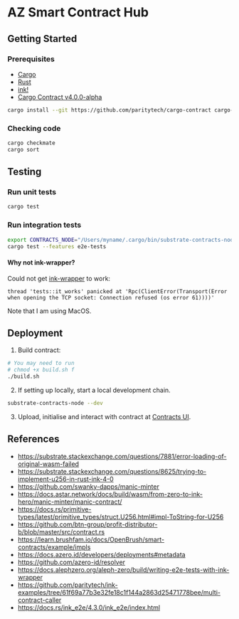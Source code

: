 # AZ Smart Contract Hub

## Getting Started
### Prerequisites

* [Cargo](https://doc.rust-lang.org/cargo/)
* [Rust](https://www.rust-lang.org/)
* [ink!](https://use.ink/)
* [Cargo Contract v4.0.0-alpha](https://github.com/paritytech/cargo-contract)
```zsh
cargo install --git https://github.com/paritytech/cargo-contract cargo-contract --force
```

### Checking code

```zsh
cargo checkmate
cargo sort
```

## Testing

### Run unit tests

```sh
cargo test
```

### Run integration tests

```sh
export CONTRACTS_NODE="/Users/myname/.cargo/bin/substrate-contracts-node"
cargo test --features e2e-tests
```

#### Why not ink-wrapper?

Could not get [ink-wrapper](https://docs.alephzero.org/aleph-zero/build/writing-e2e-tests-with-ink-wrapper) to work:

```
thread 'tests::it_works' panicked at 'Rpc(ClientError(Transport(Error when opening the TCP socket: Connection refused (os error 61))))'
```

Note that I am using MacOS.

## Deployment

1. Build contract:
```sh
# You may need to run
# chmod +x build.sh f
./build.sh
```
2. If setting up locally, start a local development chain. 
```sh
substrate-contracts-node --dev
```
3. Upload, initialise and interact with contract at [Contracts UI](https://contracts-ui.substrate.io/).

## References

- https://substrate.stackexchange.com/questions/7881/error-loading-of-original-wasm-failed
- https://substrate.stackexchange.com/questions/8625/trying-to-implement-u256-in-rust-ink-4-0
- https://github.com/swanky-dapps/manic-minter
- https://docs.astar.network/docs/build/wasm/from-zero-to-ink-hero/manic-minter/manic-contract/
- https://docs.rs/primitive-types/latest/primitive_types/struct.U256.html#impl-ToString-for-U256
- https://github.com/btn-group/profit-distributor-b/blob/master/src/contract.rs
- https://learn.brushfam.io/docs/OpenBrush/smart-contracts/example/impls
- https://docs.azero.id/developers/deployments#metadata
- https://github.com/azero-id/resolver
- https://docs.alephzero.org/aleph-zero/build/writing-e2e-tests-with-ink-wrapper
- https://github.com/paritytech/ink-examples/tree/61f69a77b3e32fe18c1f144a2863d25471778bee/multi-contract-caller
- https://docs.rs/ink_e2e/4.3.0/ink_e2e/index.html
